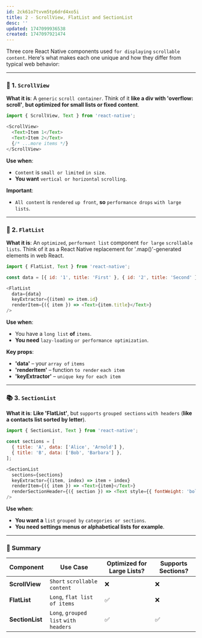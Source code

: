 ```yaml
---
id: 2ck61o7tvvm5tp6drd4xo5i
title: 2 - ScrollView, FlatList and SectionList
desc: ''
updated: 1747099936538
created: 1747097921474
---
```


Three core React Native components used `for displaying` `scrollable content`. Here's what makes each one unique and how they differ from typical web behavior:

---

### 📜 1. `ScrollView`

**What it is**:
A `generic` `scroll container`. Think of it **like a div with 'overflow: scroll'**, **but optimized for small lists or fixed content**.

```js
import { ScrollView, Text } from 'react-native';

<ScrollView>
  <Text>Item 1</Text>
  <Text>Item 2</Text>
  {/* ...more items */}
</ScrollView>
```

**Use when**:

* `Content` is `small or limited` `in size`.
* **You want** `vertical or horizontal` `scrolling`.

**Important**:

* `All content` is `rendered` `up front`, **so** `performance drops` `with large lists`.

---

### 📄 2. `FlatList`

**What it is**:
An `optimized`, `performant list` component `for large` `scrollable lists`. Think of it as a React Native replacement for '.map()'-generated elements in web React.

```js
import { FlatList, Text } from 'react-native';

const data = [{ id: '1', title: 'First' }, { id: '2', title: 'Second' }];

<FlatList
  data={data}
  keyExtractor={(item) => item.id}
  renderItem={({ item }) => <Text>{item.title}</Text>}
/>
```

**Use when**:

* You have a `long list` **of** `items`.
* **You need** `lazy-loading` `or performance optimization`.

**Key props**:

* **'data'** – your `array of` `items`
* **'renderItem'** – function `to render` `each item`
* **'keyExtractor'** – `unique key` `for each item`

---

### 📚 3. `SectionList`

**What it is**:
**Like 'FlatList'**, but `supports` `grouped sections` `with headers` (**like a contacts list sorted by letter**).

```js
import { SectionList, Text } from 'react-native';

const sections = [
  { title: 'A', data: ['Alice', 'Arnold'] },
  { title: 'B', data: ['Bob', 'Barbara'] },
];

<SectionList
  sections={sections}
  keyExtractor={(item, index) => item + index}
  renderItem={({ item }) => <Text>{item}</Text>}
  renderSectionHeader={({ section }) => <Text style={{ fontWeight: 'bold' }}>{section.title}</Text>}
/>
```

**Use when**:

* **You want a** `list` `grouped by` `categories or sections`.
* **You need settings menus or alphabetical lists for example**.

---

### 🧠 Summary

| Component     | Use Case                        | Optimized for Large Lists? | Supports Sections? |
| ------------- | ------------------------------- | -------------------------- | ------------------ |
| **ScrollView**  | `Short` `scrollable content`        | ❌                          | ❌                  |
| **FlatList**    | `Long`, `flat list` `of items`        | ✅                          | ❌                  |
| **SectionList** | `Long`, `grouped list` `with headers` | ✅                          | ✅                  |
